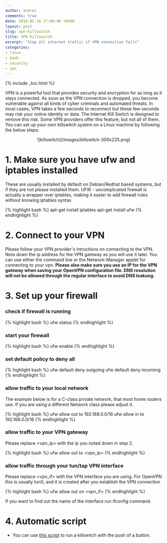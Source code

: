 ```yaml
---
author: andrei
comments: true
date: 2016-02-16 17:00:00 +0200
layout: post
slug: vpn-killswitch
title: VPN Killswitch
excerpt: "Stop all internet trafiic if VPN connection fails"
categories:
- linux
- bash
- security
- vpn
---
```


{% include _toc.html %}

VPN is a powerful tool that provides security and encryption for as long as it stays connected. As soon as the VPN connection is dropped, you become vulnerable against all kinds of cyber criminals and automated threats. In most cases, VPN takes a few seconds to reconnect but these few seconds may risk your online identity or data. The Internet Kill Switch is designed to remove this risk. Some VPN providers offer this feature, but not all of them.
You can set up your own killswitch system on a Linux machine by following the below steps: 




<div style="text-align:center" markdown="1">
![killswitch](/images/killswitch-300x225.png)
</div>

# 1. Make sure you have ufw and iptables installed
These are usually installed by default on Debian/Redhat based systems, but if they are not please installed them.
UFW - uncomplicated firewall is actually a wrapper over iptables, making it easier to add firewall rules without knowing iptables syntax

{% highlight bash %}
apt-get install iptables
apt-get install ufw
{% endhighlight %}

# 2. Connect to your VPN

Please follow your VPN provider's intructions on connecting to the VPN. Note down the ip address for the VPN gateway as you will use it later. You can use either the command line or the Network-Manager applet for connecting to your vpn. 
**Please also make sure you use an IP for the VPN gateway when saving your OpenVPN configuration file. DNS resolution will not be allowed through the regular interface to avoid DNS leakung.** 


# 3. Set up your firewall

### check if firewall is running

{% highlight bash %}
ufw status
{% endhighlight %}

### start your firewall

{% highlight bash %}
ufw enable
{% endhighlight %}

### set default policy to deny all

{% highlight bash %}
ufw default deny outgoing
ufw default deny incoming
{% endhighlight %}

### allow traffic to your local network

The example below is for a C-class private network, that most home routers use. If you are using a different Network class please adjust it.

{% highlight bash %}
ufw allow out to 192.168.0.0/16
ufw allow in to 192.168.0.0/16
{% endhighlight %}

### allow traffic to your VPN gateway

Please replace <vpn_ip> with the ip you noted down in step 2. 

{% highlight bash %}
ufw allow out to <vpn_ip>
{% endhighlight %}

### allow traffic through your tun/tap VPN interface

Please replace <vpn_if> with the VPN interface you are using. For OpenVPN this is usually tun0, and it is created after you establish the VPN connection

{% highlight bash %}
ufw allow out on <vpn_if>
{% endhighlight %}

If you want to find out the name of the interface run ifconfig command.

# 4. Automatic script

- You can use [this script](https://github.com/andreisid/bash/blob/master/killswitch.sh) to run a killswitch with the push of a button.
